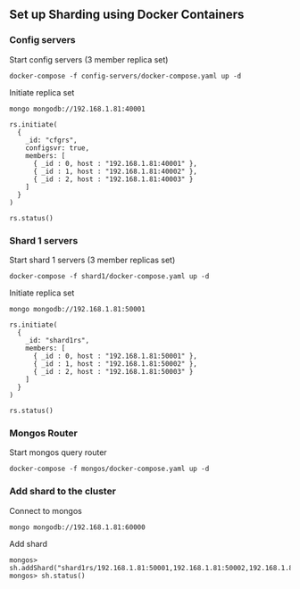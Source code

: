 ## Set up Sharding using Docker Containers

### Config servers
Start config servers (3 member replica set)
```
docker-compose -f config-servers/docker-compose.yaml up -d
```
Initiate replica set
```
mongo mongodb://192.168.1.81:40001
```
```
rs.initiate(
  {
    _id: "cfgrs",
    configsvr: true,
    members: [
      { _id : 0, host : "192.168.1.81:40001" },
      { _id : 1, host : "192.168.1.81:40002" },
      { _id : 2, host : "192.168.1.81:40003" }
    ]
  }
)

rs.status()
```

### Shard 1 servers
Start shard 1 servers (3 member replicas set)
```
docker-compose -f shard1/docker-compose.yaml up -d
```
Initiate replica set
```
mongo mongodb://192.168.1.81:50001
```
```
rs.initiate(
  {
    _id: "shard1rs",
    members: [
      { _id : 0, host : "192.168.1.81:50001" },
      { _id : 1, host : "192.168.1.81:50002" },
      { _id : 2, host : "192.168.1.81:50003" }
    ]
  }
)

rs.status()
```

### Mongos Router
Start mongos query router
```
docker-compose -f mongos/docker-compose.yaml up -d
```

### Add shard to the cluster
Connect to mongos
```
mongo mongodb://192.168.1.81:60000
```
Add shard
```
mongos> sh.addShard("shard1rs/192.168.1.81:50001,192.168.1.81:50002,192.168.1.81:50003")
mongos> sh.status()
```

